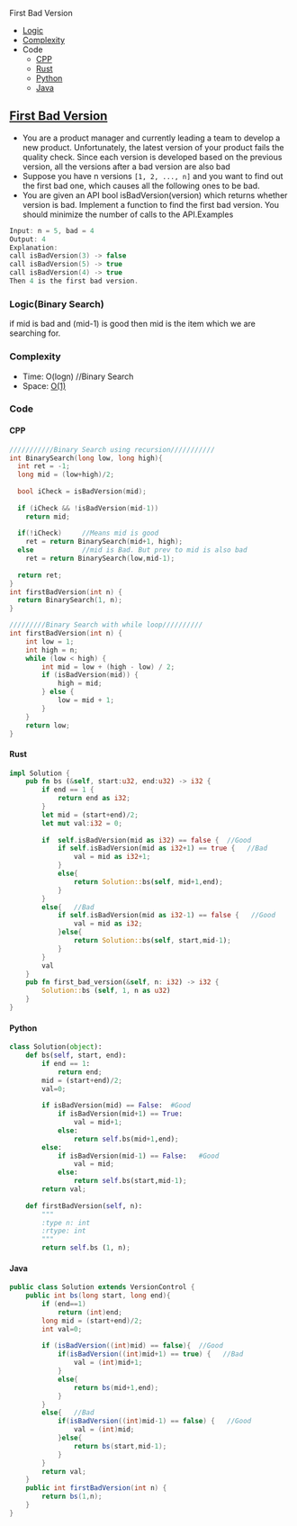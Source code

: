 First Bad Version
- [Logic](#l)
- [Complexity](#c)
- Code
  - [CPP](#cpp)
  - [Rust](#r)
  - [Python](#py)
  - [Java](#j)

## [First Bad Version](https://leetcode.com/problems/first-bad-version/)
- You are a product manager and currently leading a team to develop a new product. Unfortunately, the latest version of your product fails the quality check. Since each version is developed based on the previous version, all the versions after a bad version are also bad
- Suppose you have n versions `[1, 2, ..., n]` and you want to find out the first bad one, which causes all the following ones to be bad.
- You are given an API bool isBadVersion(version) which returns whether version is bad. Implement a function to find the first bad version. You should minimize the number of calls to the API.Examples
```c
Input: n = 5, bad = 4
Output: 4
Explanation:
call isBadVersion(3) -> false
call isBadVersion(5) -> true
call isBadVersion(4) -> true
Then 4 is the first bad version.
```

<a name=l></a>
### Logic(Binary Search)
if mid is bad and (mid-1) is good then mid is the item which we are searching for.
<a name=c></a>
### Complexity
  - Time: O(logn) //Binary Search
  - Space: [O(1)](/DS_Questions)
### Code
<a name=cpp></a>
#### CPP
```c
///////////Binary Search using recursion///////////
int BinarySearch(long low, long high){
  int ret = -1;
  long mid = (low+high)/2;
        
  bool iCheck = isBadVersion(mid);
        
  if (iCheck && !isBadVersion(mid-1))
    return mid;
        
  if(!iCheck)     //Means mid is good
    ret = return BinarySearch(mid+1, high);
  else            //mid is Bad. But prev to mid is also bad
    ret = return BinarySearch(low,mid-1);
    
  return ret;
}
int firstBadVersion(int n) {
  return BinarySearch(1, n);
}

/////////Binary Search with while loop//////////
int firstBadVersion(int n) {
    int low = 1;
    int high = n;
    while (low < high) {
        int mid = low + (high - low) / 2;
        if (isBadVersion(mid)) {
            high = mid;
        } else {
            low = mid + 1;
        }
    }
    return low;
}    
```
<a name=r></a>
#### Rust
```rs
impl Solution {
    pub fn bs (&self, start:u32, end:u32) -> i32 {
        if end == 1 {
            return end as i32;
        }
        let mid = (start+end)/2;
        let mut val:i32 = 0;
        
        if  self.isBadVersion(mid as i32) == false {  //Good
            if self.isBadVersion(mid as i32+1) == true {   //Bad
                val = mid as i32+1;
            }
            else{
                return Solution::bs(self, mid+1,end);
            }
        }
        else{   //Bad
            if self.isBadVersion(mid as i32-1) == false {   //Good
                val = mid as i32;
            }else{
                return Solution::bs(self, start,mid-1);
            }
        }
        val
    }
    pub fn first_bad_version(&self, n: i32) -> i32 {
		Solution::bs (self, 1, n as u32)
    }
}
```
<a name=p></a>
#### Python
```py
class Solution(object):
    def bs(self, start, end):
        if end == 1:
            return end;
        mid = (start+end)/2;
        val=0;
        
        if isBadVersion(mid) == False:  #Good
            if isBadVersion(mid+1) == True:
                val = mid+1;
            else:
                return self.bs(mid+1,end);
        else:
            if isBadVersion(mid-1) == False:   #Good
                val = mid;
            else:
                return self.bs(start,mid-1);            
        return val;
        
    def firstBadVersion(self, n):
        """
        :type n: int
        :rtype: int
        """
        return self.bs (1, n);
```
<a name=j></a>
#### Java
```java
public class Solution extends VersionControl {
    public int bs(long start, long end){
        if (end==1)
            return (int)end;
        long mid = (start+end)/2;
        int val=0;
        
        if (isBadVersion((int)mid) == false){  //Good
            if(isBadVersion((int)mid+1) == true) {   //Bad
                val = (int)mid+1;
            }
            else{
                return bs(mid+1,end);
            }
        }
        else{   //Bad
            if(isBadVersion((int)mid-1) == false) {   //Good
                val = (int)mid;
            }else{
                return bs(start,mid-1);
            }
        }
        return val;
    }
    public int firstBadVersion(int n) {
        return bs(1,n);
    }
}
```
